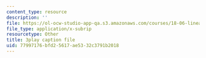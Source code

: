 ```yaml
---
content_type: resource
description: ''
file: https://ol-ocw-studio-app-qa.s3.amazonaws.com/courses/18-06-linear-algebra-spring-2010/77997176bfd25617ae5332c3791b2018_Y_Ac6KiQ1t0.vtt
file_type: application/x-subrip
resourcetype: Other
title: 3play caption file
uid: 77997176-bfd2-5617-ae53-32c3791b2018
---
```

